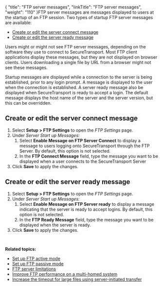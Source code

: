 {
    "title": "FTP server messages",
    "linkTitle": "FTP server messages",
    "weight": "110"
}FTP server messages are messages displayed to users at the startup of an FTP session. Two types of startup FTP server messages are available:

-   <a href="#Create" class="MCXref xref">Create or edit the server connect message</a>
-   <a href="#Create_edit" class="MCXref xref">Create or edit the server ready message</a>

Users might or might not see FTP server messages, depending on the software they use to connect to <span class="mc-variable axway_variables.Component_Short_Name variable">SecureTransport</span>. Most FTP client applications display these messages, but they are not displayed on browser clients. Users downloading a single file by URL from a browser might not see these messages.

Startup messages are displayed while a connection to the server is being established, prior to any login prompt. A message is displayed to the user when the connection is established. A server ready message also be displayed when <span class="mc-variable axway_variables.Component_Short_Name variable">SecureTransport</span> is ready to accept a login. The default message displays the host name of the server and the server version, but this can be overridden.

<span id="Create"></span>

## Create or edit the server connect message

1.  Select **Setup > FTP Settings** to open the *FTP Settings* page.
2.  Under *Server Start up Messages:*  
    1.  Select **Enable Message on FTP Server Connect** to display a message to users logging onto <span class="mc-variable axway_variables.Component_Short_Name variable">SecureTransport</span> through the FTP Server. By default, this option is not selected.
    2.  In the **FTP Connect Message** field, type the message you want to be displayed when a user connects to the <span class="mc-variable axway_variables.Component_Short_Name variable">SecureTransport</span> Server
3.  Click **Save** to apply the changes.

<span id="Create_edit"></span>

## Create or edit the server ready message

1.  Select **Setup > FTP Settings** to open the *FTP Settings* page.
2.  Under *Server Start up Messages:*
    1.  Select **Enable Message on FTP Server ready** to display a message indicating that the server is ready to accept logins. By default, this option is not selected.
    2.  In the **FTP Ready Message** field, type the message you want to be displayed when the server is ready.
3.  Click **Save** to apply the changes.

 

**Related topics:**

-   <a href="../t_st_ftpactivemode" class="MCXref xref">Set up FTP active mode</a>
-   <a href="../t_st_ftppassivemode" class="MCXref xref">Set up FTP passive mode</a>
-   <a href="../r_st_ftpserverlimitations" class="MCXref xref">FTP server limitations</a>
-   <a href="../t_st_improveftpperformance" class="MCXref xref">Improve FTP performance on a multi-homed system</a>
-   <a href="../t_st_increaseftptimeout" class="MCXref xref">Increase the timeout for large files using server-initiated transfer</a>
